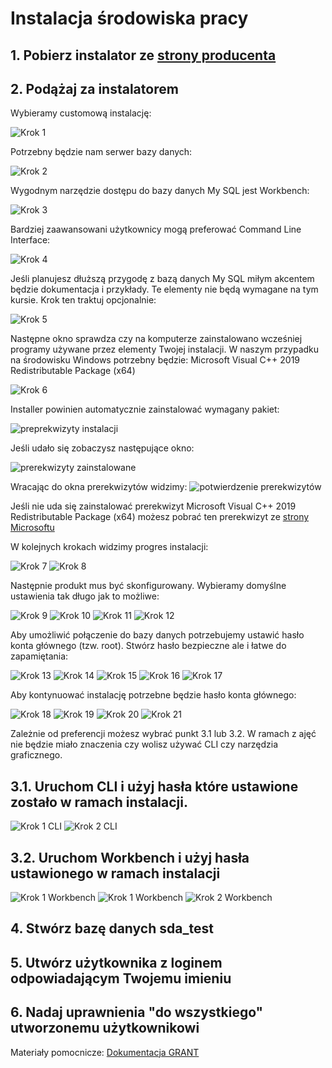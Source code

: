 # Instalacja środowiska pracy

## 1. Pobierz instalator ze [strony producenta](https://dev.mysql.com/downloads/installer/)

## 2. Podążaj za instalatorem

  Wybieramy customową instalację:

  ![Krok 1](./obrazy/Instalator_krok1.PNG)

  Potrzebny będzie nam serwer bazy danych:

  ![Krok 2](./obrazy/Instalator_krok2.PNG)

  Wygodnym narzędzie dostępu do bazy danych My SQL jest Workbench:

  ![Krok 3](./obrazy/Instalator_krok3.PNG)

  Bardziej zaawansowani użytkownicy mogą preferować Command Line Interface:

  ![Krok 4](./obrazy/Instalator_krok4.PNG)

  Jeśli planujesz dłuższą przygodę z bazą danych My SQL miłym akcentem będzie dokumentacja i przykłady. Te elementy nie
  będą wymagane na tym kursie. Krok ten traktuj opcjonalnie:

  ![Krok 5](./obrazy/Instalator_krok5_opcjonalny.PNG)

  Następne okno sprawdza czy na komputerze zainstalowano wcześniej programy używane przez elementy Twojej instalacji.
  W naszym przypadku na środowisku Windows potrzebny będzie: Microsoft Visual C++ 2019 Redistributable Package (x64)

  ![Krok 6](./obrazy/Instalator_krok6.PNG)

  Installer powinien automatycznie zainstalować wymagany pakiet:

  ![preprekwizyty instalacji](./obrazy/prerekwizyt_instalacja.PNG)

  Jeśli udało się zobaczysz następujące okno:

  ![prerekwizyty zainstalowane](./obrazy/prerekwizyt_success.PNG)

  Wracając do okna prerekwizytów widzimy:
  ![potwierdzenie prerekwizytów](./obrazy/spelnione_prerekwizyty.PNG)

  Jeśli nie uda się zainstalować prerekwizyt Microsoft Visual C++ 2019 Redistributable Package (x64) możesz pobrać ten
  prerekwizyt ze [strony Microsoftu](https://visualstudio.microsoft.com/pl/downloads/)

  W kolejnych krokach widzimy progres instalacji:

  ![Krok 7](./obrazy/Instalator_krok7.PNG)
  ![Krok 8](./obrazy/Instalator_krok8.PNG)

  Następnie produkt mus być skonfigurowany. Wybieramy domyślne ustawienia tak długo jak to możliwe:

  ![Krok 9](./obrazy/Instalator_krok9.PNG)
  ![Krok 10](./obrazy/Instalator_krok10.PNG)
  ![Krok 11](./obrazy/Instalator_krok11.PNG)
  ![Krok 12](./obrazy/Instalator_krok12.PNG)

  Aby umożliwić połączenie do bazy danych potrzebujemy ustawić hasło konta głównego (tzw. root). Stwórz hasło bezpieczne
  ale i łatwe do zapamiętania:

  ![Krok 13](./obrazy/Instalator_krok13.PNG)
  ![Krok 14](./obrazy/Instalator_krok14.PNG)
  ![Krok 15](./obrazy/Instalator_krok15.PNG)
  ![Krok 16](./obrazy/Instalator_krok16.PNG)
  ![Krok 17](./obrazy/Instalator_krok17.PNG)

  Aby kontynuować instalację potrzebne będzie hasło konta głównego:

  ![Krok 18](./obrazy/Instalator_krok18.PNG)
  ![Krok 19](./obrazy/Instalator_krok19.PNG)
  ![Krok 20](./obrazy/Instalator_krok20.PNG)
  ![Krok 21](./obrazy/Instalator_krok21.PNG)

  Zależnie od preferencji możesz wybrać punkt 3.1 lub 3.2. W ramach z ajęć nie będzie miało znaczenia czy wolisz używać CLI
  czy narzędzia graficznego.

## 3.1. Uruchom CLI i użyj hasła które ustawione zostało w ramach instalacji.

  ![Krok 1 CLI](./obrazy/CLI1.PNG)
  ![Krok 2 CLI](./obrazy/CLI2.PNG)

## 3.2. Uruchom Workbench i użyj hasła ustawionego w ramach instalacji

  ![Krok 1 Workbench](./obrazy/workbench1.PNG)
  ![Krok 1 Workbench](./obrazy/workbench2.PNG)
  ![Krok 2 Workbench](./obrazy/workbench3.PNG)

## 4. Stwórz bazę danych sda_test

## 5. Utwórz użytkownika z loginem odpowiadającym Twojemu imieniu

## 6. Nadaj uprawnienia "do wszystkiego" utworzonemu użytkownikowi

Materiały pomocnicze:
  [Dokumentacja GRANT](https://dev.mysql.com/doc/refman/8.0/en/grant.html)